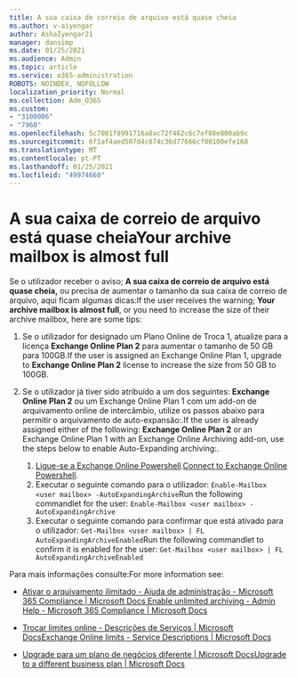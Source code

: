 ```yaml
---
title: A sua caixa de correio de arquivo está quase cheia
ms.author: v-aiyengar
author: AshaIyengar21
manager: dansimp
ms.date: 01/25/2021
ms.audience: Admin
ms.topic: article
ms.service: o365-administration
ROBOTS: NOINDEX, NOFOLLOW
localization_priority: Normal
ms.collection: Adm_O365
ms.custom:
- "3100006"
- "7960"
ms.openlocfilehash: 5c7081f8991716a8ac72f462c6c7ef88e800ab9c
ms.sourcegitcommit: 6f1af4aed507d4c074c36d77666cf00100efe168
ms.translationtype: MT
ms.contentlocale: pt-PT
ms.lasthandoff: 01/25/2021
ms.locfileid: "49974660"
---
```

# <a name="your-archive-mailbox-is-almost-full"></a><span data-ttu-id="bb580-102">A sua caixa de correio de arquivo está quase cheia</span><span class="sxs-lookup"><span data-stu-id="bb580-102">Your archive mailbox is almost full</span></span>

<span data-ttu-id="bb580-103">Se o utilizador receber o aviso; **A sua caixa de correio de arquivo está quase cheia,** ou precisa de aumentar o tamanho da sua caixa de correio de arquivo, aqui ficam algumas dicas:</span><span class="sxs-lookup"><span data-stu-id="bb580-103">If the user receives the warning; **Your archive mailbox is almost full**, or you need to increase the size of their archive mailbox, here are some tips:</span></span>

1. <span data-ttu-id="bb580-104">Se o utilizador for designado um Plano Online de Troca 1, atualize para a licença **Exchange Online Plan 2** para aumentar o tamanho de 50 GB para 100GB.</span><span class="sxs-lookup"><span data-stu-id="bb580-104">If the user is assigned an Exchange Online Plan 1, upgrade to **Exchange Online Plan 2** license to increase the size from 50 GB to 100GB.</span></span>
1. <span data-ttu-id="bb580-105">Se o utilizador já tiver sido atribuído a um dos seguintes: **Exchange Online Plan 2** ou um Exchange Online Plan 1 com um add-on de arquivamento online de intercâmbio, utilize os passos abaixo para permitir o arquivamento de auto-expansão:.</span><span class="sxs-lookup"><span data-stu-id="bb580-105">If the user is already assigned either of the following: **Exchange Online Plan 2** or an Exchange Online Plan 1 with an Exchange Online Archiving add-on, use the steps below to enable Auto-Expanding archiving:.</span></span>
 
    1. <span data-ttu-id="bb580-106">[Ligue-se a Exchange Online Powershell](https://docs.microsoft.com/powershell/exchange/connect-to-exchange-online-powershell?view=exchange-ps&preserve-view=true).</span><span class="sxs-lookup"><span data-stu-id="bb580-106">[Connect to Exchange Online Powershell](https://docs.microsoft.com/powershell/exchange/connect-to-exchange-online-powershell?view=exchange-ps&preserve-view=true).</span></span>
    2. <span data-ttu-id="bb580-107">Executar o seguinte comando para o utilizador:  `Enable-Mailbox <user mailbox> -AutoExpandingArchive`</span><span class="sxs-lookup"><span data-stu-id="bb580-107">Run the following commandlet for the user:  `Enable-Mailbox <user mailbox> -AutoExpandingArchive`</span></span>
    1. <span data-ttu-id="bb580-108">Executar o seguinte comando para confirmar que está ativado para o utilizador:  `Get-Mailbox <user mailbox> | FL AutoExpandingArchiveEnabled`</span><span class="sxs-lookup"><span data-stu-id="bb580-108">Run the following commandlet to confirm it is enabled for the user:  `Get-Mailbox <user mailbox> | FL AutoExpandingArchiveEnabled`</span></span>

<span data-ttu-id="bb580-109">Para mais informações consulte:</span><span class="sxs-lookup"><span data-stu-id="bb580-109">For more information see:</span></span>

- [<span data-ttu-id="bb580-110"> Ativar o arquivamento ilimitado - Ajuda de administração - Microsoft 365 Compliance | Microsoft Docs</span><span class="sxs-lookup"><span data-stu-id="bb580-110"> Enable unlimited archiving - Admin Help - Microsoft 365 Compliance | Microsoft Docs</span></span>](https://docs.microsoft.com/microsoft-365/compliance/enable-unlimited-archiving?view=o365-worldwide&preserve-view=true)

- [<span data-ttu-id="bb580-111">Trocar limites online - Descrições de Serviços | Microsoft Docs</span><span class="sxs-lookup"><span data-stu-id="bb580-111">Exchange Online limits - Service Descriptions | Microsoft Docs</span></span>](https://docs.microsoft.com/office365/servicedescriptions/exchange-online-service-description/exchange-online-limits?redirectedfrom=MSDN#storage-limits-across-standalone-plans)

- [<span data-ttu-id="bb580-112">Upgrade para um plano de negócios diferente | Microsoft Docs</span><span class="sxs-lookup"><span data-stu-id="bb580-112">Upgrade to a different business plan | Microsoft Docs</span></span>](https://docs.microsoft.com/microsoft-365/commerce/subscriptions/upgrade-to-different-plan?view=o365-worldwide&preserve-view=true)

